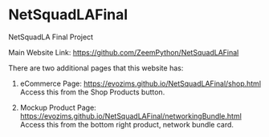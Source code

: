 # NetSquadLAFinal
NetSquadLA Final Project

Main Website Link: 
https://github.com/ZeemPython/NetSquadLAFinal

There are two additional pages that this website has:


1. eCommerce Page: https://evozims.github.io/NetSquadLAFinal/shop.html
Access this from the Shop Products button.

2. Mockup Product Page: https://evozims.github.io/NetSquadLAFinal/networkingBundle.html
Access this from the bottom right product, network bundle card.
